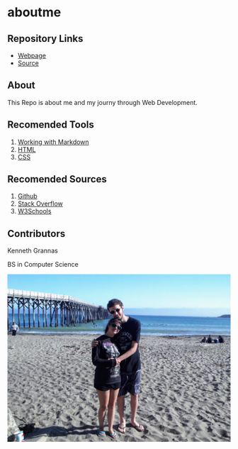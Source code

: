 # aboutme

## Repository Links

- [Webpage](https://ace0320.github.io/aboutme/ "About Me Webpage")
- [Source](https://github.com/Ace0320/aboutme "About Me Source")

## About

This Repo is about me and my journy through Web Development.

## Recomended Tools

1. [Working with Markdown](https://ace0320.github.io/working-with-markdown/ "Working with Markdown")
1. [HTML](https://www.w3schools.com/html/html_intro.asp "HTML Intro")
1. [CSS](https://www.w3schools.com/css/css_intro.asp "CSS Intro")

## Recomended Sources

1. [Github](https://github.com/ "Github Main Page")
1. [Stack Overflow](https://stackoverflow.com/ "Stack Overflow Main Page")
1. [W3Schools](https://www.w3schools.com/ "W3Schools Main Page")

## Contributors

Kenneth Grannas

BS in Computer Science

![My Fiance and I in California Vacation](PICT0044.JPG)
